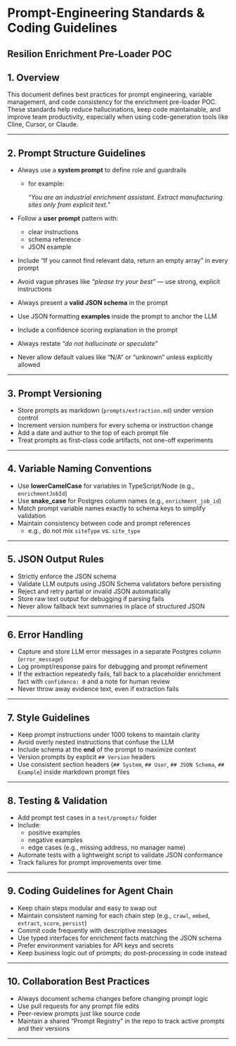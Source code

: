 # Prompt-Engineering Standards & Coding Guidelines

## **Resilion Enrichment Pre-Loader POC**

## 1. Overview

This document defines best practices for prompt engineering, variable management, and code consistency for the enrichment pre-loader POC. These standards help reduce hallucinations, keep code maintainable, and improve team productivity, especially when using code-generation tools like Cline, Cursor, or Claude.

---

## 2. Prompt Structure Guidelines

- Always use a **system prompt** to define role and guardrails
    - for example:
        
        *“You are an industrial enrichment assistant. Extract manufacturing sites only from explicit text.”*
        
- Follow a **user prompt** pattern with:
    - clear instructions
    - schema reference
    - JSON example
- Include “If you cannot find relevant data, return an empty array” in every prompt
- Avoid vague phrases like *“please try your best”* — use strong, explicit instructions
- Always present a **valid JSON schema** in the prompt
- Use JSON formatting **examples** inside the prompt to anchor the LLM
- Include a confidence scoring explanation in the prompt
- Always restate *“do not hallucinate or speculate”*
- Never allow default values like “N/A” or “unknown” unless explicitly allowed

---

## 3. Prompt Versioning

- Store prompts as markdown (`prompts/extraction.md`) under version control
- Increment version numbers for every schema or instruction change
- Add a date and author to the top of each prompt file
- Treat prompts as first-class code artifacts, not one-off experiments

---

## 4. Variable Naming Conventions

- Use **lowerCamelCase** for variables in TypeScript/Node (e.g., `enrichmentJobId`)
- Use **snake_case** for Postgres column names (e.g., `enrichment_job_id`)
- Match prompt variable names exactly to schema keys to simplify validation
- Maintain consistency between code and prompt references
    - e.g., do not mix `siteType` vs. `site_type`

---

## 5. JSON Output Rules

- Strictly enforce the JSON schema
- Validate LLM outputs using JSON Schema validators before persisting
- Reject and retry partial or invalid JSON automatically
- Store raw text output for debugging if parsing fails
- Never allow fallback text summaries in place of structured JSON

---

## 6. Error Handling

- Capture and store LLM error messages in a separate Postgres column (`error_message`)
- Log prompt/response pairs for debugging and prompt refinement
- If the extraction repeatedly fails, fall back to a placeholder enrichment fact with `confidence: 0` and a note for human review
- Never throw away evidence text, even if extraction fails

---

## 7. Style Guidelines

- Keep prompt instructions under 1000 tokens to maintain clarity
- Avoid overly nested instructions that confuse the LLM
- Include schema at the **end** of the prompt to maximize context
- Version prompts by explicit `## Version` headers
- Use consistent section headers (`## System`, `## User`, `## JSON Schema`, `## Example`) inside markdown prompt files

---

## 8. Testing & Validation

- Add prompt test cases in a `test/prompts/` folder
- Include:
    - positive examples
    - negative examples
    - edge cases (e.g., missing address, no manager name)
- Automate tests with a lightweight script to validate JSON conformance
- Track failures for prompt improvements over time

---

## 9. Coding Guidelines for Agent Chain

- Keep chain steps modular and easy to swap out
- Maintain consistent naming for each chain step (e.g., `crawl`, `embed`, `extract`, `score`, `persist`)
- Commit code frequently with descriptive messages
- Use typed interfaces for enrichment facts matching the JSON schema
- Prefer environment variables for API keys and secrets
- Keep business logic out of prompts; do post-processing in code instead

---

## 10. Collaboration Best Practices

- Always document schema changes before changing prompt logic
- Use pull requests for any prompt file edits
- Peer-review prompts just like source code
- Maintain a shared “Prompt Registry” in the repo to track active prompts and their versions

---